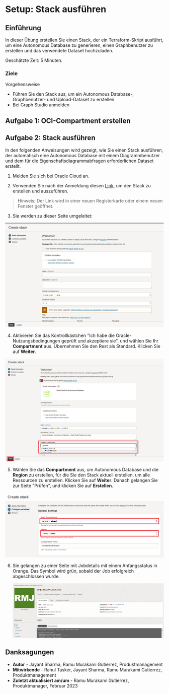 # Setup: Stack ausführen

## Einführung

In dieser Übung erstellen Sie einen Stack, der ein Terraform-Skript ausführt, um eine Autonomous Database zu generieren, einen Graphbenutzer zu erstellen und das verwendete Dataset hochzuladen.

Geschätzte Zeit: 5 Minuten.

### Ziele

Vorgehensweise

*   Führen Sie den Stack aus, um ein Autonomous Database-, Graphbenutzer- und Upload-Dataset zu erstellen
*   Bei Graph Studio anmelden

## Aufgabe 1: OCI-Compartment erstellen

[](include:iam-compartment-create-body.md)

## Aufgabe 2: Stack ausführen

In den folgenden Anweisungen wird gezeigt, wie Sie einen Stack ausführen, der automatisch eine Autonomous Database mit einem Diagrammbenutzer und dem für die Eigenschaftsdiagrammabfragen erforderlichen Dataset erstellt.

1.  Melden Sie sich bei Oracle Cloud an.
    
2.  Verwenden Sie nach der Anmeldung diesen [Link](https://cloud.oracle.com/resourcemanager/stacks/create?zipUrl=https://objectstorage.us-ashburn-1.oraclecloud.com/p/0kMdD7Vnv0J1st_2cU-S5PYNWT4SKzOOA04XbhwltUVXnOQ7vec1JJBEGk1eOxPS/n/oradbclouducm/b/moviestream_livelab/o/MovieStream_live_lab_7_AnD.zip), um den Stack zu erstellen und auszuführen.
    

> Hinweis: Der Link wird in einer neuen Registerkarte oder einem neuen Fenster geöffnet.

3.  Sie werden zu dieser Seite umgeleitet:

![Seite "Stack erstellen"](./images/create-stack.png)

4.  Aktivieren Sie das Kontrollkästchen "Ich habe die Oracle-Nutzungsbedingungen geprüft und akzeptiere sie", und wählen Sie Ihr **Compartment** aus. Übernehmen Sie den Rest als Standard. Klicken Sie auf **Weiter**.

![Option zum Prüfen und Akzeptieren der Oracle Nutzungsbedingungen](./images/oracle-terms.png)

5.  Wählen Sie das **Compartment** aus, um Autonomous Database und die **Region** zu erstellen, für die Sie den Stack aktuell erstellen, um alle Ressourcen zu erstellen. Klicken Sie auf **Weiter**. Danach gelangen Sie zur Seite "Prüfen", und klicken Sie auf **Erstellen**.

![Seite "Stack erstellen"](./images/configure-variables.png)

6.  Sie gelangen zu einer Seite mit Jobdetails mit einem Anfangsstatus in Orange. Das Symbol wird grün, sobald der Job erfolgreich abgeschlossen wurde.
    
    ![Job war erfolgreich](./images/successful-job.png)
    

## Danksagungen

*   **Autor** - Jayant Sharma, Ramu Murakami Gutierrez, Produktmanagement
*   **Mitwirkende** - Rahul Tasker, Jayant Sharma, Ramu Murakami Gutierrez, Produktmanagement
*   **Zuletzt aktualisiert am/um** - Ramu Murakami Gutierrez, Produktmanager, Februar 2023